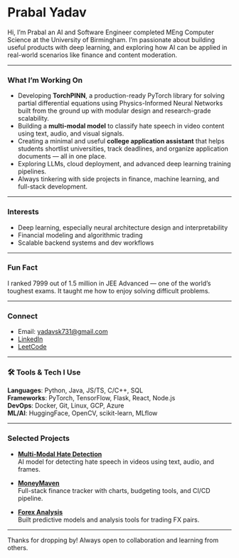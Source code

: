 # Prabal Yadav

Hi, I’m Prabal an AI and Software Engineer completed MEng Computer Science at the University of Birmingham. I’m passionate about building useful products with deep learning, and exploring how AI can be applied in real-world scenarios like finance and content moderation.

---

###  What I’m Working On

- Developing **TorchPINN**, a production-ready PyTorch library for solving partial differential equations using Physics-Informed Neural Networks  built from the ground up with modular design and research-grade scalability.
- Building a **multi-modal model** to classify hate speech in video content using text, audio, and visual signals.
- Creating a minimal and useful **college application assistant** that helps students shortlist universities, track deadlines, and organize application documents — all in one place.
- Exploring LLMs, cloud deployment, and advanced deep learning training pipelines.
- Always tinkering with side projects in finance, machine learning, and full-stack development.


---

###  Interests

- Deep learning, especially neural architecture design and interpretability
- Financial modeling and algorithmic trading
- Scalable backend systems and dev workflows

---

###  Fun Fact

I ranked 7999 out of 1.5 million in JEE Advanced — one of the world’s toughest exams. It taught me how to enjoy solving difficult problems.

---

###  Connect

- Email: yadavsk731@gmail.com  
- [LinkedIn](https://linkedin.com/in/prabalsingh12)  
- [LeetCode](https://leetcode.com/u/prblydv/)

---

### 🛠️ Tools & Tech I Use

**Languages**: Python, Java, JS/TS, C/C++, SQL  
**Frameworks**: PyTorch, TensorFlow, Flask, React, Node.js  
**DevOps**: Docker, Git, Linux, GCP, Azure  
**ML/AI**: HuggingFace, OpenCV, scikit-learn, MLflow

---

###  Selected Projects

- **[Multi-Modal Hate Detection](https://github.com/prblydv/Hate-Detection-Video-MultiModaL-DeepL)**  
  AI model for detecting hate speech in videos using text, audio, and frames.

- **[MoneyMaven](https://github.com/prblydv/Finance-Tracking-MoneyMaven)**  
  Full-stack finance tracker with charts, budgeting tools, and CI/CD pipeline.

- **[Forex Analysis](https://github.com/prblydv/Forex-Market-Prediction-DeepL)**  
  Built predictive models and analysis tools for trading FX pairs.

---

Thanks for dropping by! Always open to collaboration and learning from others.
